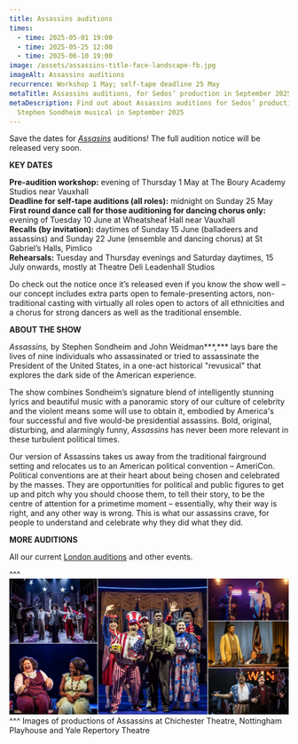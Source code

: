 ```yaml
---
title: Assassins auditions
times:
  - time: 2025-05-01 19:00
  - time: 2025-05-25 12:00
  - time: 2025-06-10 19:00
image: /assets/assassins-title-face-landscape-fb.jpg
imageAlt: Assassins auditions
recurrence: Workshop 1 May; self-tape deadline 25 May
metaTitle: Assassins auditions, for Sedos’ production in September 2025
metaDescription: Find out about Assassins auditions for Sedos’ production of the
  Stephen Sondheim musical in September 2025
---
```

Save the dates for *[Assasins](https://www.sedos.co.uk/shows/2025-assassins)* auditions! The full audition notice will be released very soon. 

**KEY DATES**

**Pre-audition workshop:** evening of Thursday 1 May at The Boury Academy Studios near Vauxhall\
**Deadline for self-tape auditions (all roles):** midnight on Sunday 25 May\
**First round dance call for those auditioning for dancing chorus only:** evening of Tuesday 10 June at Wheatsheaf Hall near Vauxhall\
**Recalls (by invitation):** daytimes of Sunday 15 June (balladeers and assassins) and Sunday 22 June (ensemble and dancing chorus) at St Gabriel’s Halls, Pimlico\
**Rehearsals:** Tuesday and Thursday evenings and Saturday daytimes, 15 July onwards, mostly at Theatre Deli Leadenhall Studios

Do check out the notice once it’s released even if you know the show well – our concept includes extra parts open to female-presenting actors, non-traditional casting with virtually all roles open to actors of all ethnicities and a chorus for strong dancers as well as the traditional ensemble. 

**ABOUT THE SHOW**

*Assassins,* by Stephen Sondheim and John Weidman***,*** lays bare the lives of nine individuals who assassinated or tried to assassinate the President of the United States, in a one-act historical "revusical" that explores the dark side of the American experience. 

The show combines Sondheim’s signature blend of intelligently stunning lyrics and beautiful music with a panoramic story of our culture of celebrity and the violent means some will use to obtain it, embodied by America's four successful and five would-be presidential assassins. Bold, original, disturbing, and alarmingly funny, *Assassins* has never been more relevant in these turbulent political times.

Our version of Assassins takes us away from the traditional fairground setting and relocates us to an American political convention – AmeriCon. Political conventions are at their heart about being chosen and celebrated by the masses. They are opportunities for political and public figures to get up and pitch why you should choose them, to tell their story, to be the centre of attention for a primetime moment – essentially, why their way is right, and any other way is wrong. This is what our assassins crave, for people to understand and celebrate why they did what they did. 

**MORE AUDITIONS**

All our current [London auditions](https://www.sedos.co.uk/get-involved) and other events.

^^^
![Assassins auditions](/assets/auditionpanel-2.jpg)
^^^ Images of productions of Assassins at Chichester Theatre, Nottingham Playhouse and Yale Repertory Theatre